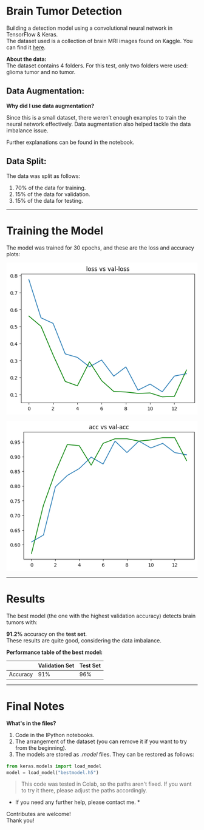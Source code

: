 # Brain Tumor Detection

Building a detection model using a convolutional neural network in TensorFlow & Keras.  
The dataset used is a collection of brain MRI images found on Kaggle. You can find it [here](https://www.kaggle.com/datasets/masoudnickparvar/brain-tumor-mri-dataset).

**About the data:**  
The dataset contains 4 folders. For this test, only two folders were used: glioma tumor and no tumor.

## Data Augmentation:

**Why did I use data augmentation?**

Since this is a small dataset, there weren’t enough examples to train the neural network effectively. Data augmentation also helped tackle the data imbalance issue.  

Further explanations can be found in the notebook.

## Data Split:

The data was split as follows:
1. 70% of the data for training.
2. 15% of the data for validation.
3. 15% of the data for testing.

---

# Training the Model

The model was trained for 30 epochs, and these are the loss and accuracy plots:

![Loss plot](loss.png)

![Accuracy plot](acc.png)

---

# Results

The best model (the one with the highest validation accuracy) detects brain tumors with:

**91.2%** accuracy on the **test set**.  
These results are quite good, considering the data imbalance.

**Performance table of the best model:**

|              | Validation Set | Test Set |
|--------------|----------------|----------|
| Accuracy    | 91%            | 96%      |

---

# Final Notes

**What's in the files?**
1. Code in the IPython notebooks.
2. The arrangement of the dataset (you can remove it if you want to try from the beginning).
3. The models are stored as *.model* files. They can be restored as follows:

```python
from keras.models import load_model
model = load_model("bestmodel.h5")
```

> This code was tested in Colab, so the paths aren't fixed. If you want to try it there, please adjust the paths accordingly.<br>

* If you need any further help, please contact me. *


Contributes are welcome!
<br>Thank you!


